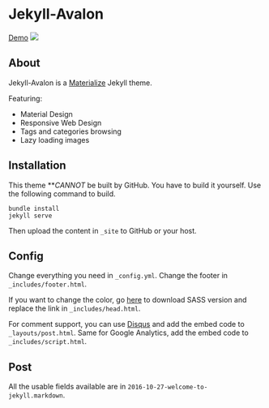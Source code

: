# Jekyll-Avalon
[Demo](http://joshuaavalon.github.io/Jekyll-Avalon)
![](https://raw.githubusercontent.com/joshuaavalon/Jekyll-Avalon/master/_screenshot/001.png)

## About
Jekyll-Avalon is a [Materialize](https://github.com/dogfalo/materialize) Jekyll theme.

Featuring:
* Material Design
* Responsive Web Design
* Tags and categories browsing
* Lazy loading images

## Installation
This theme ***CANNOT* be built by GitHub. You have to build it yourself.
Use the following command to build.

```
bundle install
jekyll serve
```

Then upload the content in `_site` to GitHub or your host.

## Config
Change everything you need in `_config.yml`. Change the footer in `_includes/footer.html`.

If you want to change the color, go [here](https://github.com/dogfalo/materialize) to download SASS version 
and replace the link in `_includes/head.html`.

For comment support, you can use [Disqus](https://disqus.com/) and add the embed code to `_layouts/post.html`.
Same for Google Analytics, add the embed code to `_includes/script.html`.

## Post
All the usable fields available are in `2016-10-27-welcome-to-jekyll.markdown`.
